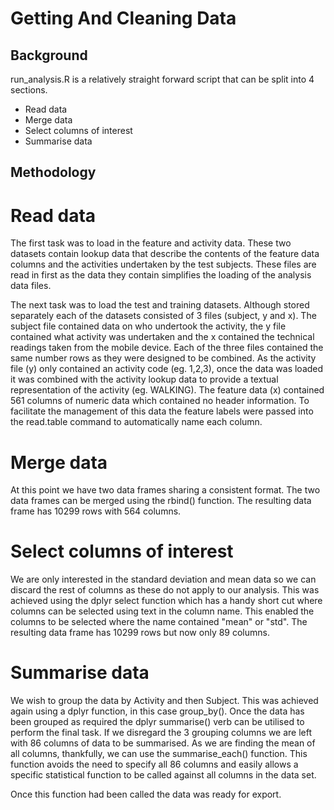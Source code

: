 Getting And Cleaning Data
=========================

## Background

run_analysis.R is a relatively straight forward script that can be split into 4 sections.

- Read data
- Merge data
- Select columns of interest 
- Summarise data

## Methodology 

# Read data

The first task was to load in the feature and activity data. These two datasets contain lookup data that describe the contents of the feature data columns and the activities undertaken by the test subjects.  These files are read in first as the data they contain simplifies the loading of the analysis data files.


The next task was to load the test and training datasets. Although stored separately each of the datasets consisted of 3 files (subject, y and x). The subject file contained data on who undertook the activity, the y file contained what activity was undertaken and the x contained the technical readings taken from the mobile device. Each of the three files contained the same number rows as they were designed to be combined. As the activity file (y) only contained an activity code (eg. 1,2,3), once the data was loaded it was combined with the activity lookup data to provide a textual representation of the activity (eg. WALKING). The feature data (x) contained 561 columns of numeric data which contained no header information. To facilitate the management of this data the feature labels were passed into the read.table command to automatically name each column.


# Merge data

At this point we have two data frames sharing a consistent format. The two data frames can be merged using the rbind() function.
The resulting data frame has 10299 rows with 564 columns.

# Select columns of interest

We are only interested in the standard deviation and mean data so we can discard the rest of columns as these do not apply to our analysis.
This was achieved using the dplyr select function which has a handy short cut where columns can be selected using text in the column name.
This enabled the columns to be selected where the name contained "mean" or "std".
The resulting data frame has 10299 rows but now only 89 columns. 

# Summarise data

We wish to group the data by Activity and then Subject. This was achieved again using a dplyr function, in this case group_by().
Once the data has been grouped as required the dplyr summarise() verb can be utilised to perform the final task.
If we disregard the 3 grouping columns we are left with 86 columns of data to be summarised. As we are finding the mean of all columns, thankfully, we can use the summarise_each() function. This function avoids the need to specify all 86 columns and easily allows a specific statistical function to be called against all columns in the data set.

Once this function had been called the data was ready for export.


 




